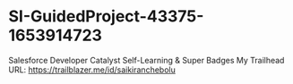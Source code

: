 # SI-GuidedProject-43375-1653914723
Salesforce Developer Catalyst Self-Learning &amp; Super Badges
My Trailhead URL: https://trailblazer.me/id/saikiranchebolu
